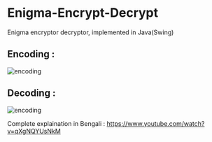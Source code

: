 # Enigma-Encrypt-Decrypt
Enigma encryptor decryptor, implemented in Java(Swing)

## Encoding :
![encoding](https://github.com/maifeeulasad/Enigma-Emulator/blob/gh_pages/result/encoding.gif)

## Decoding :
![encoding](https://github.com/maifeeulasad/Enigma-Emulator/blob/gh_pages/result/decoding.gif)


Complete explaination in Bengali : https://www.youtube.com/watch?v=qXgNQYUsNkM
